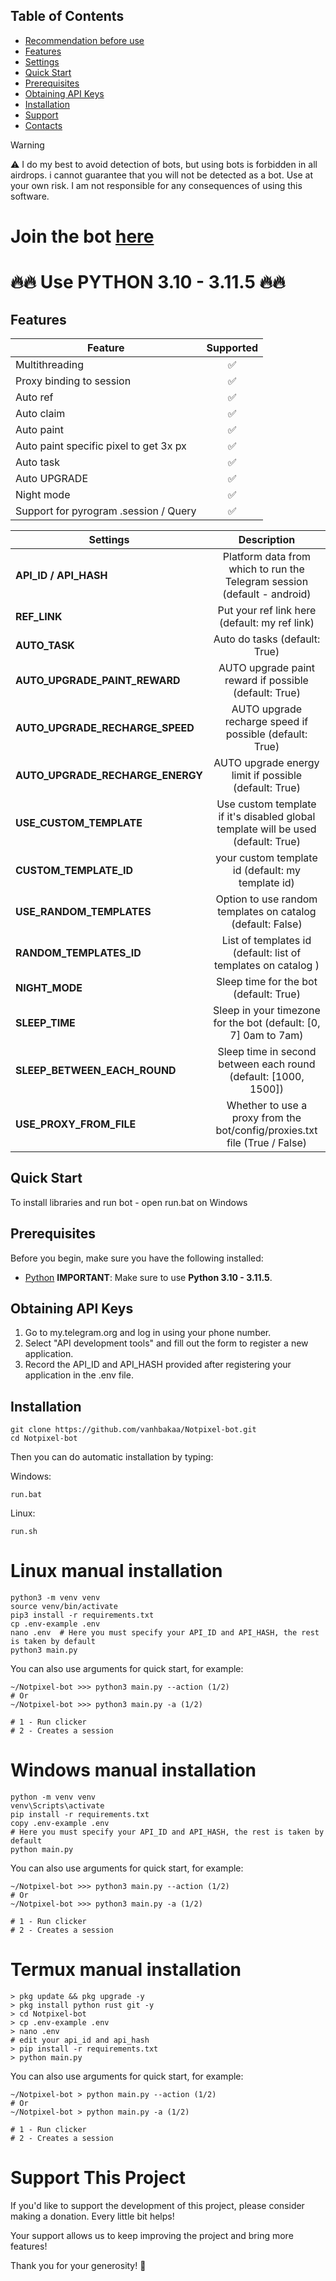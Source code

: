 ## Table of Contents
- [Recommendation before use](#recommendation-before-use)
- [Features](#features)
- [Settings](#settings)
- [Quick Start](#quick-start)
- [Prerequisites](#prerequisites)
- [Obtaining API Keys](#obtaining-api-keys)
- [Installation](#installation)
- [Support](#support-this-project)
- [Contacts](#contacts)

> [!WARNING]
> ⚠️ I do my best to avoid detection of bots, but using bots is forbidden in all airdrops. i cannot guarantee that you will not be detected as a bot. Use at your own risk. I am not responsible for any consequences of using this software.


# Join the bot [here](https://t.me/notpixel/app?startapp=f6142904262_s4)


# 🔥🔥 Use PYTHON 3.10 - 3.11.5 🔥🔥

## Features  
| Feature                                                     | Supported  |
|---------------------------------------------------------------|:----------------:|
| Multithreading                                                |        ✅        |
| Proxy binding to session                                      |        ✅        |
| Auto ref                                                      |        ✅        |
| Auto claim                                                    |        ✅        |
| Auto paint                                                    |        ✅        |
| Auto paint specific pixel to get 3x px                        |        ✅        |
| Auto task                                                     |        ✅        |
| Auto UPGRADE                                                  |        ✅        |
| Night mode                                                    |        ✅        |
| Support for pyrogram .session / Query                         |        ✅        |

| Settings | Description |
|----------------------------|:-------------------------------------------------------------------------------------------------------------:|
| **API_ID / API_HASH**      | Platform data from which to run the Telegram session (default - android)                                      |       
| **REF_LINK**               | Put your ref link here (default: my ref link)                                                                 |
| **AUTO_TASK**              |  Auto do tasks (default: True)                                                                                  |
| **AUTO_UPGRADE_PAINT_REWARD** | AUTO upgrade paint reward if possible (default: True)                                                                      |
| **AUTO_UPGRADE_RECHARGE_SPEED** | AUTO upgrade recharge speed if possible (default: True)                                                                      |
| **AUTO_UPGRADE_RECHARGE_ENERGY** | AUTO upgrade energy limit if possible (default: True)                                                                      |
| **USE_CUSTOM_TEMPLATE** | Use custom template if it's disabled global template will be used (default: True)                                                    |
| **CUSTOM_TEMPLATE_ID** | your custom template id (default: my template id)                                                                      |
| **USE_RANDOM_TEMPLATES** | Option to use random templates on catalog (default: False)                                                                      |
| **RANDOM_TEMPLATES_ID** |List of templates id (default: list of templates on catalog )                                                                      |
| **NIGHT_MODE** | Sleep time for the bot (default: True)                                                                      |
| **SLEEP_TIME** | Sleep in your timezone for the bot (default: [0, 7] 0am to 7am)                                                                     |
| **SLEEP_BETWEEN_EACH_ROUND** | Sleep time in second between each round (default: [1000, 1500])                                                                     |
| **USE_PROXY_FROM_FILE**    | Whether to use a proxy from the bot/config/proxies.txt file (True / False)                                    |


## Quick Start

To install libraries and run bot - open run.bat on Windows

## Prerequisites
Before you begin, make sure you have the following installed:
- [Python](https://www.python.org/downloads/) **IMPORTANT**: Make sure to use **Python 3.10 - 3.11.5**. 

## Obtaining API Keys
1. Go to my.telegram.org and log in using your phone number.
2. Select "API development tools" and fill out the form to register a new application.
3. Record the API_ID and API_HASH provided after registering your application in the .env file.

## Installation
```shell
git clone https://github.com/vanhbakaa/Notpixel-bot.git
cd Notpixel-bot
```

Then you can do automatic installation by typing:

Windows:
```shell
run.bat
```

Linux:
```shell
run.sh
```

# Linux manual installation
```shell
python3 -m venv venv
source venv/bin/activate
pip3 install -r requirements.txt
cp .env-example .env
nano .env  # Here you must specify your API_ID and API_HASH, the rest is taken by default
python3 main.py
```

You can also use arguments for quick start, for example:
```shell
~/Notpixel-bot >>> python3 main.py --action (1/2)
# Or
~/Notpixel-bot >>> python3 main.py -a (1/2)

# 1 - Run clicker
# 2 - Creates a session
```

# Windows manual installation
```shell
python -m venv venv
venv\Scripts\activate
pip install -r requirements.txt
copy .env-example .env
# Here you must specify your API_ID and API_HASH, the rest is taken by default
python main.py
```
You can also use arguments for quick start, for example:
```shell
~/Notpixel-bot >>> python3 main.py --action (1/2)
# Or
~/Notpixel-bot >>> python3 main.py -a (1/2)

# 1 - Run clicker
# 2 - Creates a session
```

# Termux manual installation
```
> pkg update && pkg upgrade -y
> pkg install python rust git -y
> cd Notpixel-bot
> cp .env-example .env
> nano .env
# edit your api_id and api_hash
> pip install -r requirements.txt
> python main.py
```

You can also use arguments for quick start, for example:
```termux
~/Notpixel-bot > python main.py --action (1/2)
# Or
~/Notpixel-bot > python main.py -a (1/2)

# 1 - Run clicker
# 2 - Creates a session 
```
# Support This Project

If you'd like to support the development of this project, please consider making a donation. Every little bit helps!

Your support allows us to keep improving the project and bring more features!

Thank you for your generosity! 🙌